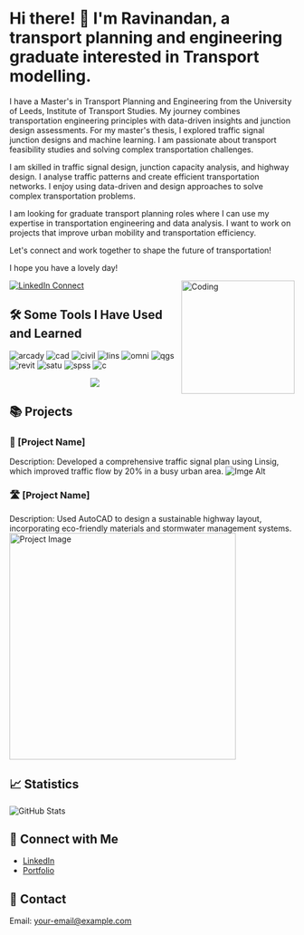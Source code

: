 #  Hi there! 👋 I'm Ravinandan, a transport planning and engineering graduate interested in Transport modelling.
I have a Master's in Transport Planning and Engineering from the University of Leeds, Institute of Transport Studies. My journey combines transportation engineering principles with data-driven insights and junction design assessments. For my master's thesis, I explored traffic signal junction designs and machine learning. I am passionate about transport feasibility studies and solving complex transportation challenges.

I am skilled in traffic signal design, junction capacity analysis, and highway design. I analyse traffic patterns and create efficient transportation networks. I enjoy using data-driven and design approaches to solve complex transportation problems.

I am looking for graduate transport planning roles where I can use my expertise in transportation engineering and data analysis. I want to work on projects that improve urban mobility and transportation efficiency.

Let's connect and work together to shape the future of transportation!

I hope you have a lovely day!

<img align="right" alt="Coding" width="200" src="https://i.giphy.com/media/v1.Y2lkPTc5MGI3NjExd2hkYWlkZ2Z1anI5dHpha2xzNmpsY2J1djYxZzJ2Z3V1MnNsY3R6aCZlcD12MV9pbnRlcm5hbF9naWZfYnlfaWQmY3Q9Zw/VypvfVlTj0j6nNuRn8/giphy.gif">

[![LinkedIn Connect](https://img.shields.io/badge/%20-Connect-black?color=545B60&labelColor=0e76a8&logo=linkedin&logoColor=f5f7fe)](https://www.linkedin.com/in/ravinandanrajegowda96/)


## 🛠 **Some Tools I Have Used and Learned**  
![arcady](https://github.com/user-attachments/assets/b6e1395d-33a8-450f-8098-52f39b9fbec4)
![cad](https://github.com/user-attachments/assets/665f3aed-f180-4930-b591-a48309846ac0)
![civil](https://github.com/user-attachments/assets/8b468a07-5317-4f0e-ab75-0e2a703055f2)
![lins](https://github.com/user-attachments/assets/65bfc84f-1a8c-422c-a70b-c3929f467f58)
![omni](https://github.com/user-attachments/assets/5a856ea0-c6be-4140-a646-04c79db1a620)
![qgs](https://github.com/user-attachments/assets/b1371abc-617e-4720-bdec-9cda77c637be)
![revit](https://github.com/user-attachments/assets/ae4c3416-ce35-4305-ab52-6108c1dd230b)
![satu](https://github.com/user-attachments/assets/dedbf3f7-16d9-469d-81f0-04cb835cd822)
![spss](https://github.com/user-attachments/assets/d46eae77-f182-4a39-93e3-539e8b3aebed)
![c](https://github.com/user-attachments/assets/a4571085-fd66-4db1-87de-4c257a659659)

<p align="center">
  <img src="https://capsule-render.vercel.app/api?type=waving&color=gradient&height=100&section=footer"/>
</p>


## 📚 Projects
### 🚦 [Project Name]
Description: Developed a comprehensive traffic signal plan using Linsig, which improved traffic flow by 20% in a busy urban area.
![Imge Alt]([images/example.png](https://github.com/ravirdr/ravidr/blob/efa291e33415fb11ebd0c0df769b700645627770/D2AP%20PICCCCCCC.png))
### 🛣 [Project Name]
Description: Used AutoCAD to design a sustainable highway layout, incorporating eco-friendly materials and stormwater management systems.
<img src="https://project-image-url-here.com" alt="Project Image" width="400"/>

## 📈 Statistics
![GitHub Stats](https://github-readme-stats.vercel.app/api?username=your-username&show_icons=true&theme=dracula)

## 🔗 Connect with Me
- [LinkedIn](https://www.linkedin.com/in/your-profile/)
- [Portfolio](https://your-portfolio-url.com)

## 📧 Contact
Email: your-email@example.com
